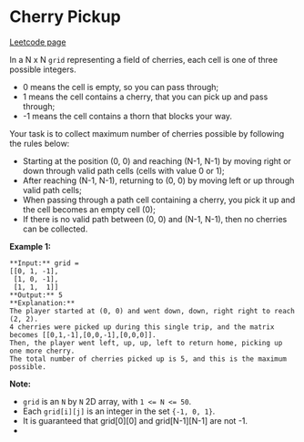 # Cherry Pickup
[Leetcode page](https://leetcode.com/problems/cherry-pickup/description)

In a N x N `grid` representing a field of cherries, each cell is one of three
possible integers.

* 0 means the cell is empty, so you can pass through;
* 1 means the cell contains a cherry, that you can pick up and pass through;
* -1 means the cell contains a thorn that blocks your way.

Your task is to collect maximum number of cherries possible by following the
rules below:

* Starting at the position (0, 0) and reaching (N-1, N-1) by moving right or down through valid path cells (cells with value 0 or 1);
* After reaching (N-1, N-1), returning to (0, 0) by moving left or up through valid path cells;
* When passing through a path cell containing a cherry, you pick it up and the cell becomes an empty cell (0);
* If there is no valid path between (0, 0) and (N-1, N-1), then no cherries can be collected.

**Example 1:**  

    
    
    **Input:** grid =
    [[0, 1, -1],
     [1, 0, -1],
     [1, 1,  1]]
    **Output:** 5
    **Explanation:** 
    The player started at (0, 0) and went down, down, right right to reach (2, 2).
    4 cherries were picked up during this single trip, and the matrix becomes [[0,1,-1],[0,0,-1],[0,0,0]].
    Then, the player went left, up, up, left to return home, picking up one more cherry.
    The total number of cherries picked up is 5, and this is the maximum possible.
    

**Note:**

* `grid` is an `N` by `N` 2D array, with `1 <= N <= 50`.
* Each `grid[i][j]` is an integer in the set `{-1, 0, 1}`.
* It is guaranteed that grid[0][0] and grid[N-1][N-1] are not -1.
* 

